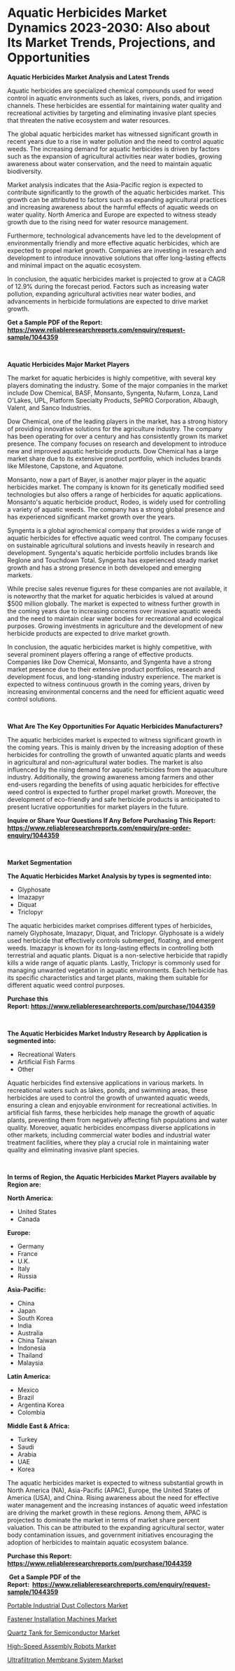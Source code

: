 <p><h1>Aquatic Herbicides Market Dynamics 2023-2030: Also about Its Market Trends, Projections, and Opportunities</h1></p><p><strong>Aquatic Herbicides Market Analysis and Latest Trends</strong></p>
<p><p>Aquatic herbicides are specialized chemical compounds used for weed control in aquatic environments such as lakes, rivers, ponds, and irrigation channels. These herbicides are essential for maintaining water quality and recreational activities by targeting and eliminating invasive plant species that threaten the native ecosystem and water resources.</p><p>The global aquatic herbicides market has witnessed significant growth in recent years due to a rise in water pollution and the need to control aquatic weeds. The increasing demand for aquatic herbicides is driven by factors such as the expansion of agricultural activities near water bodies, growing awareness about water conservation, and the need to maintain aquatic biodiversity.</p><p>Market analysis indicates that the Asia-Pacific region is expected to contribute significantly to the growth of the aquatic herbicides market. This growth can be attributed to factors such as expanding agricultural practices and increasing awareness about the harmful effects of aquatic weeds on water quality. North America and Europe are expected to witness steady growth due to the rising need for water resource management.</p><p>Furthermore, technological advancements have led to the development of environmentally friendly and more effective aquatic herbicides, which are expected to propel market growth. Companies are investing in research and development to introduce innovative solutions that offer long-lasting effects and minimal impact on the aquatic ecosystem.</p><p>In conclusion, the aquatic herbicides market is projected to grow at a CAGR of 12.9% during the forecast period. Factors such as increasing water pollution, expanding agricultural activities near water bodies, and advancements in herbicide formulations are expected to drive market growth.</p></p>
<p><strong>Get a Sample PDF of the Report:&nbsp; <a href="https://www.reliableresearchreports.com/enquiry/request-sample/1044359">https://www.reliableresearchreports.com/enquiry/request-sample/1044359</a></strong></p>
<p>&nbsp;</p>
<p><strong>Aquatic Herbicides Major Market Players</strong></p>
<p><p>The market for aquatic herbicides is highly competitive, with several key players dominating the industry. Some of the major companies in the market include Dow Chemical, BASF, Monsanto, Syngenta, Nufarm, Lonza, Land O'Lakes, UPL, Platform Specialty Products, SePRO Corporation, Albaugh, Valent, and Sanco Industries.</p><p>Dow Chemical, one of the leading players in the market, has a strong history of providing innovative solutions for the agriculture industry. The company has been operating for over a century and has consistently grown its market presence. The company focuses on research and development to introduce new and improved aquatic herbicide products. Dow Chemical has a large market share due to its extensive product portfolio, which includes brands like Milestone, Capstone, and Aquatone.</p><p>Monsanto, now a part of Bayer, is another major player in the aquatic herbicides market. The company is known for its genetically modified seed technologies but also offers a range of herbicides for aquatic applications. Monsanto's aquatic herbicide product, Rodeo, is widely used for controlling a variety of aquatic weeds. The company has a strong global presence and has experienced significant market growth over the years.</p><p>Syngenta is a global agrochemical company that provides a wide range of aquatic herbicides for effective aquatic weed control. The company focuses on sustainable agricultural solutions and invests heavily in research and development. Syngenta's aquatic herbicide portfolio includes brands like Reglone and Touchdown Total. Syngenta has experienced steady market growth and has a strong presence in both developed and emerging markets.</p><p>While precise sales revenue figures for these companies are not available, it is noteworthy that the market for aquatic herbicides is valued at around $500 million globally. The market is expected to witness further growth in the coming years due to increasing concerns over invasive aquatic weeds and the need to maintain clear water bodies for recreational and ecological purposes. Growing investments in agriculture and the development of new herbicide products are expected to drive market growth.</p><p>In conclusion, the aquatic herbicides market is highly competitive, with several prominent players offering a range of effective products. Companies like Dow Chemical, Monsanto, and Syngenta have a strong market presence due to their extensive product portfolios, research and development focus, and long-standing industry experience. The market is expected to witness continuous growth in the coming years, driven by increasing environmental concerns and the need for efficient aquatic weed control solutions.</p></p>
<p>&nbsp;</p>
<p><strong>What Are The Key Opportunities For Aquatic Herbicides Manufacturers?</strong></p>
<p><p>The aquatic herbicides market is expected to witness significant growth in the coming years. This is mainly driven by the increasing adoption of these herbicides for controlling the growth of unwanted aquatic plants and weeds in agricultural and non-agricultural water bodies. The market is also influenced by the rising demand for aquatic herbicides from the aquaculture industry. Additionally, the growing awareness among farmers and other end-users regarding the benefits of using aquatic herbicides for effective weed control is expected to further propel market growth. Moreover, the development of eco-friendly and safe herbicide products is anticipated to present lucrative opportunities for market players in the future.</p></p>
<p><strong>Inquire or Share Your Questions If Any Before Purchasing This Report: <a href="https://www.reliableresearchreports.com/enquiry/pre-order-enquiry/1044359">https://www.reliableresearchreports.com/enquiry/pre-order-enquiry/1044359</a></strong></p>
<p>&nbsp;</p>
<p><strong>Market Segmentation</strong></p>
<p><strong>The Aquatic Herbicides Market Analysis by types is segmented into:</strong></p>
<p><ul><li>Glyphosate</li><li>Imazapyr</li><li>Diquat</li><li>Triclopyr</li></ul></p>
<p><p>The aquatic herbicides market comprises different types of herbicides, namely Glyphosate, Imazapyr, Diquat, and Triclopyr. Glyphosate is a widely used herbicide that effectively controls submerged, floating, and emergent weeds. Imazapyr is known for its long-lasting effects in controlling both terrestrial and aquatic plants. Diquat is a non-selective herbicide that rapidly kills a wide range of aquatic plants. Lastly, Triclopyr is commonly used for managing unwanted vegetation in aquatic environments. Each herbicide has its specific characteristics and target plants, making them suitable for different aquatic weed control purposes.</p></p>
<p><strong>Purchase this Report:&nbsp;<a href="https://www.reliableresearchreports.com/purchase/1044359">https://www.reliableresearchreports.com/purchase/1044359</a></strong></p>
<p>&nbsp;</p>
<p><strong>The Aquatic Herbicides Market Industry Research by Application is segmented into:</strong></p>
<p><ul><li>Recreational Waters</li><li>Artificial Fish Farms</li><li>Other</li></ul></p>
<p><p>Aquatic herbicides find extensive applications in various markets. In recreational waters such as lakes, ponds, and swimming areas, these herbicides are used to control the growth of unwanted aquatic weeds, ensuring a clean and enjoyable environment for recreational activities. In artificial fish farms, these herbicides help manage the growth of aquatic plants, preventing them from negatively affecting fish populations and water quality. Moreover, aquatic herbicides encompass diverse applications in other markets, including commercial water bodies and industrial water treatment facilities, where they play a crucial role in maintaining water quality and eliminating invasive plant species.</p></p>
<p>&nbsp;</p>
<p><strong>In terms of Region, the Aquatic Herbicides Market Players available by Region are:</strong></p>
<p>
    <p> <strong> North America: </strong>
        <ul>
            <li>United States</li>
            <li>Canada</li>
        </ul>
        </p> 
    <p> <strong> Europe: </strong>
        <ul>
            <li>Germany</li>
            <li>France</li>
            <li>U.K.</li>
            <li>Italy</li>
            <li>Russia</li>
        </ul>
        </p> 
    <p> <strong> Asia-Pacific: </strong>
        <ul>
            <li>China</li>
            <li>Japan</li>
            <li>South Korea</li>
            <li>India</li>
            <li>Australia</li>
            <li>China Taiwan</li>
            <li>Indonesia</li>
            <li>Thailand</li>
            <li>Malaysia</li>
        </ul>
        </p> 
    <p> <strong> Latin America: </strong>
        <ul>
            <li>Mexico</li>
            <li>Brazil</li>
            <li>Argentina Korea</li>
            <li>Colombia</li>
        </ul>
        </p> 
    <p> <strong> Middle East & Africa: </strong>
        <ul>
            <li>Turkey</li>
            <li>Saudi</li>
            <li>Arabia</li>
            <li>UAE</li>
            <li>Korea</li>
        </ul>
    </p>
    </p>
<p><p>The aquatic herbicides market is expected to witness substantial growth in North America (NA), Asia-Pacific (APAC), Europe, the United States of America (USA), and China. Rising awareness about the need for effective water management and the increasing instances of aquatic weed infestation are driving the market growth in these regions. Among them, APAC is projected to dominate the market in terms of market share percent valuation. This can be attributed to the expanding agricultural sector, water body contamination issues, and government initiatives encouraging the adoption of herbicides to maintain aquatic ecosystem balance.</p></p>
<p><strong>Purchase this Report: <a href="https://www.reliableresearchreports.com/purchase/1044359">https://www.reliableresearchreports.com/purchase/1044359</a></strong></p>
<p>&nbsp;<strong>Get a Sample PDF of the Report:&nbsp;&nbsp;<a href="https://www.reliableresearchreports.com/enquiry/request-sample/1044359">https://www.reliableresearchreports.com/enquiry/request-sample/1044359</a></strong></p>
<p><strong></strong></p>
<p><p><a href="https://medium.com/@cletaturner879789/portable-industrial-dust-collectors-market-size-reveals-the-best-marketing-channels-in-global-63e420401026">Portable Industrial Dust Collectors Market</a></p><p><a href="https://medium.com/@drakesporer988/fastener-installation-machines-market-competitive-analysis-market-trends-and-forecast-to-2030-4f44005831b4">Fastener Installation Machines Market</a></p><p><a href="https://medium.com/@judithhoffman05/quartz-tank-for-semiconductor-market-analysis-and-sze-forecasted-for-period-from-2023-to-2030-aa10c1c7db78">Quartz Tank for Semiconductor Market</a></p><p><a href="https://medium.com/@evalynkoepp98698/high-speed-assembly-robots-market-focuses-on-market-share-size-and-projected-forecast-till-2030-94cd3637b1a2">High-Speed Assembly Robots Market</a></p><p><a href="https://github.com/GroverBarry/Market-Research-Report-List-2/blob/main/ultrafiltration-membrane-system-market.md">Ultrafiltration Membrane System Market</a></p></p>